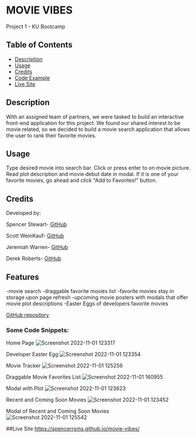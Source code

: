 # MOVIE VIBES
Project 1 - KU Bootcamp
## Table of Contents

- [Description](#description)
- [Usage](#usage)
- [Credits](#credits)
- [Code Example](#Code-Example)
- [Live Site](#Live-Site)

## Description
With an assigned team of partners, we were tasked to build an interactive front-end application for this project.
We found our shared interest to be movie related, so we decided to build a movie search application that allows the user to rank their favorite movies.

## Usage
Type desired movie into search bar.
Click or press enter to on movie picture.
Read plot description and movie debut date in modal.
If it is one of your favorite movies, go ahead and click "Add to Favorites!" button.

## Credits
Developed by: 

Spencer Stewart- 
[GitHub](https://github.com/SpencerRSMS)

Scott WeinKauf-
[GitHub](https://github.com/sweinkauf)

Jeremiah Warren-
[GitHub](https://github.com/Jwarren619)

Derek Roberts-
[GitHub](https://github.com/deroberts)

## Features

-movie search
-draggable favorite movies list
-favorite movies stay in storage upon page refresh
-upcoming movie posters with modals that offer movie plot descriptions
-Easter Eggs of developers favorite movies

[GitHub repository](https://github.com/SpencerRSMS/Coding-Quiz).

### Some Code Snippets:
Home Page
![Screenshot 2022-11-01 123317](https://user-images.githubusercontent.com/112577325/199301689-217f5aaf-c33f-471c-a56c-0c1cb97f74c3.png)

Developer Easter Egg 
![Screenshot 2022-11-01 123354](https://user-images.githubusercontent.com/112577325/199301671-4dfc6383-476c-4fb7-8b0f-008fd814ff03.png)

Movie Tracker 
![Screenshot 2022-11-01 125256](https://user-images.githubusercontent.com/112577325/199303599-e0514d33-399c-43ad-a8ee-f850f23826ac.png)

Draggable Movie Favorites List
![Screenshot 2022-11-01 160955](https://user-images.githubusercontent.com/112577325/199342826-00058b64-1667-4dff-90d9-72712487b3c3.png)

Modal with Plot
![Screenshot 2022-11-01 123623](https://user-images.githubusercontent.com/112577325/199301646-d43123e8-d34f-49fc-bee8-f8af393a3dd3.png)

Recent and Coming Soon Movies
![Screenshot 2022-11-01 123452](https://user-images.githubusercontent.com/112577325/199301633-b7ffcf2b-7bf6-4675-9eda-8ad146804d2c.png)

Modal of Recent and Coming Soon Movies
![Screenshot 2022-11-01 125542](https://user-images.githubusercontent.com/112577325/199304138-36dee056-7082-4685-9f57-2688b8361450.png)

##Live Site
https://spencerrsms.github.io/movie-vibes/

